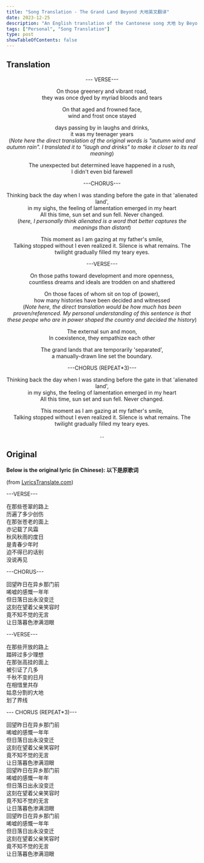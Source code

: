 ```yaml
---
title: "Song Translation - The Grand Land Beyond 大地英文翻译"
date: 2023-12-25
description: "An English translation of the Cantonese song 大地 by Beyond. This song, which talks about history, nostalgia, and with personal emotions, is what made the band rose to fame in the late 90s. For Beyond lovers, this song always holds a special place."
tags: ["Personal", "Song Translation"] 
type: post
showTableOfContents: false
---
```


## Translation
<div align="center">

<!--To move to a new line, tab two spaces and press enter-->

--- VERSE---

On those greenery and vibrant road,  
they was once dyed by myriad bloods and tears

On that aged and frowned face,  
wind and frost once stayed

days passing by in laughs and drinks,  
it was my teenager years  
(*Note here the direct translation of the original words is "autumn wind and autumn rain". I translated it to "laugh and drinks" to make it closer to its real meaning*)

The unexpected but determined leave happened in a rush,  
I didn't even bid farewell

---CHORUS---

Thinking back the day when I was standing before the gate in that 'alienated land',  
in my sighs, the feeling of lamentation emerged in my heart   
All this time, sun set and sun fell. Never changed.  
(*here, I personally think alienated is a word that better captures the meanings than distant*)

This moment as I am gazing at my father's smile,  
Talking stopped without I even realized it. Silence is what remains.
The twilight gradually filled my teary eyes.  

---VERSE---

On those paths toward development and more openness,  
countless dreams and ideals are trodden on and shattered

On those faces of whom sit on top of (power),  
how many histories have been decided and witnessed  
(*Note here, the direct translation would be how much has been proven/referenced. My personal understanding of this sentence is that these peope who are in power shaped the country and decided the history*)

The external sun and moon,   
In coexistence, they empathize each other 

The grand lands that are temporarily 'separated',  
a manually-drawn line set the boundary.

---CHORUS (REPEAT*3)---

Thinking back the day when I was standing before the gate in that 'alienated land',  
in my sighs, the feeling of lamentation emerged in my heart   
All this time, sun set and sun fell. Never changed.

This moment as I am gazing at my father's smile,  
Talking stopped without I even realized it. Silence is what remains.
The twilight gradually filled my teary eyes.  

...


</div>


## Original
**Below is the original lyric (in Chinese): 以下是原歌词**

(from [LyricsTranslate.com](https://lyricstranslate.com/zh-hans/da-di-land.html))

---VERSE---

在那些苍翠的路上  
历遍了多少创伤  
在那张苍老的面上  
亦记载了风霜  
秋风秋雨的度日  
是青春少年时  
迫不得已的话别  
没说再见  

---CHORUS---

回望昨日在异乡那门前  
唏嘘的感慨一年年  
但日落日出永没变迁  
这刻在望着父亲笑容时  
竟不知不觉的无言  
让日落暮色渗满泪眼  

---VERSE---

在那些开放的路上  
踏碎过多少理想  
在那张高挂的面上  
被引证了几多  
千秋不变的日月  
在相惜里共存  
姑息分割的大地  
划了界线  

--- CHORUS (REPEAT*3)---

回望昨日在异乡那门前  
唏嘘的感慨一年年  
但日落日出永没变迁  
这刻在望着父亲笑容时  
竟不知不觉的无言  
让日落暮色渗满泪眼  
回望昨日在异乡那门前  
唏嘘的感慨一年年  
但日落日出永没变迁  
这刻在望着父亲笑容时  
竟不知不觉的无言  
让日落暮色渗满泪眼  
回望昨日在异乡那门前  
唏嘘的感慨一年年  
但日落日出永没变迁  
这刻在望着父亲笑容时  
竟不知不觉的无言  
让日落暮色渗满泪眼  
